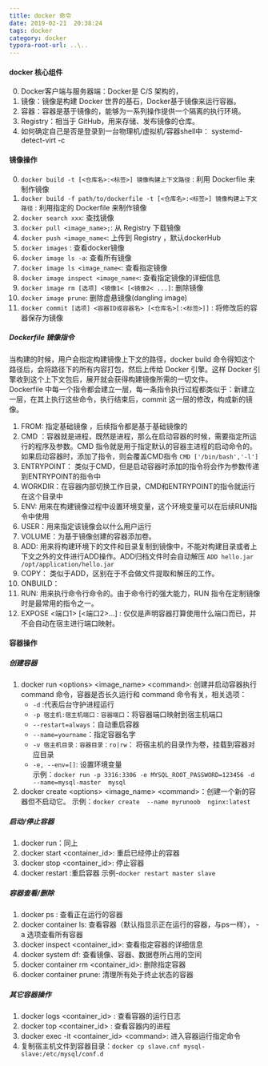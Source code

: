 ```yaml
---
title: docker 命令
date: 2019-02-21  20:38:24
tags: docker
category: docker
typora-root-url: ..\..
---
```

#### docker 核心组件
0. Docker客户端与服务器端：Docker是 C/S 架构的，
1. 镜像：镜像是构建 Docker 世界的基石，Docker基于镜像来运行容器。
2. 容器：容器是基于镜像的，能够为一系列操作提供一个隔离的执行环境。
3. Registry：相当于 GitHub，用来存储、发布镜像的仓库。
4. 如何确定自己是否是登录到一台物理机/虚拟机/容器shell中： systemd-detect-virt -c
   
#### 镜像操作
0. `docker build -t [<仓库名>:<标签>] 镜像构建上下文路径` : 利用 Dockerfile 来制作镜像
1. `docker build -f path/to/dockerfile -t [<仓库名>:<标签>] 镜像构建上下文路径` : 利用指定的 Dockerfile 来制作镜像
2. `docker search xxx`: 查找镜像
3. `docker pull <image_name>;`: 从 Registry 下载镜像
4. `docker push <image_name<`: 上传到 Registry ，默认dockerHub
5. `docker images` : 查看docker镜像
6. `docker image ls -a`: 查看所有镜像
7. `docker image ls <image_name<`: 查看指定镜像
8. `docker image inspect <image_name<`: 查看指定镜像的详细信息
9. `docker image rm [选项] <镜像1< [<镜像2< ...]`: 删除镜像
10. `docker image prune`: 删除虚悬镜像(dangling image)
11. `docker commit [选项] <容器ID或容器名> [<仓库名>[:<标签>]]` : 将修改后的容器保存为镜像

##### Dockerfile 镜像指令
当构建的时候，用户会指定构建镜像上下文的路径，docker build 命令得知这个路径后，会将路径下的所有内容打包，然后上传给 Docker 引擎。这样 Docker 引擎收到这个上下文包后，展开就会获得构建镜像所需的一切文件。  
Dockerfile 中每一个指令都会建立一层，每一条指令执行过程都类似于：新建立一层，在其上执行这些命令，执行结束后，commit 这一层的修改，构成新的镜像。
1. FROM: 指定基础镜像 ，后续指令都是基于基础镜像的
2. CMD ：容器就是进程，既然是进程，那么在启动容器的时候，需要指定所运行的程序及参数。CMD 指令就是用于指定默认的容器主进程的启动命令的。如果启动容器时，添加了指令，则会覆盖CMD指令
    `CMD ['/bin/bash','-l']`
3. ENTRYPOINT： 类似于CMD，但是启动容器时添加的指令将会作为参数传递到ENTRYPOINT的指令中
4. WORKDIR：在容器内部切换工作目录，CMD和ENTRYPOINT的指令就运行在这个目录中
5. ENV: 用来在构建镜像过程中设置环境变量，这个环境变量可以在后续RUN指令中使用
6. USER：用来指定该镜像会以什么用户运行
7. VOLUME：为基于镜像创建的容器添加卷。
8. ADD: 用来将构建环境下的文件和目录复制到镜像中，不能对构建目录或者上下文之外的文件进行ADD操作。ADD归档文件时会自动解压
    `ADD hello.jar /opt/application/hello.jar`
9. COPY： 类似于ADD，区别在于不会做文件提取和解压的工作。
10. ONBUILD：
11. RUN: 用来执行命令行命令的。由于命令行的强大能力，RUN 指令在定制镜像时是最常用的指令之一。
12. EXPOSE <端口1> [<端口2>...] : 仅仅是声明容器打算使用什么端口而已，并不会自动在宿主进行端口映射。

#### 容器操作

##### 创建容器
1. docker run &lt;options&gt; &lt;image_name&gt; &lt;command&gt;: 创建并启动容器执行 command 命令，容器是否长久运行和 command 命令有关，相关选项：
    + `-d` :代表后台守护进程运行
    + `-p 宿主机:宿主机端口：容器端口`：将容器端口映射到宿主机端口
    + `--restart=always`：自动重启容器
    + `--name=yourname`：指定容器名字
    + `-v 宿主机目录：容器目录：ro|rw`： 将宿主机的目录作为卷，挂载到容器对应目录
    + `-e, --env=[]`: 设置环境变量  
示例：`docker run -p 3316:3306 -e MYSQL_ROOT_PASSWORD=123456 -d --name=mysql-master  mysql`
2. docker create &lt;options&gt; &lt;image_name&gt; &lt;command&gt;：创建一个新的容器但不启动它。 示例：`docker create  --name myrunoob  nginx:latest`

##### 启动/停止容器
1. docker run：同上
1. docker start &lt;container_id&gt;: 重启已经停止的容器
2. docker stop &lt;container_id&gt;: 停止容器
3. docker restart :重启容器  示例-`docker restart master slave`

##### 容器查看/删除
1. docker ps : 查看正在运行的容器
2. docker container ls: 查看容器（默认指显示正在运行的容器，与ps一样）， -a 选项查看所有容器
3. docker inspect &lt;container_id&gt;: 查看指定容器的详细信息
4. docker system df: 查看镜像、容器、数据卷所占用的空间
5. docker container rm &lt;container_id&gt;: 删除指定容器
6. docker container prune: 清理所有处于终止状态的容器

##### 其它容器操作
1. docker logs &lt;container_id&gt; : 查看容器的运行日志
2. docker top &lt;container_id&gt; : 查看容器内的进程
3. docker exec -it &lt;container_id&gt; &lt;command&gt;: 进入容器运行指定命令
4. 复制宿主机文件到容器目录：`docker cp slave.cnf mysql-slave:/etc/mysql/conf.d`